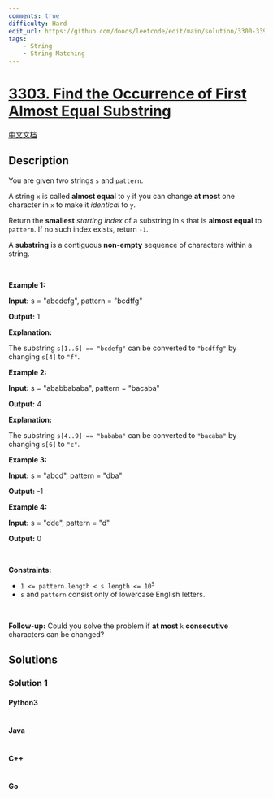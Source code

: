 ```yaml
---
comments: true
difficulty: Hard
edit_url: https://github.com/doocs/leetcode/edit/main/solution/3300-3399/3303.Find%20the%20Occurrence%20of%20First%20Almost%20Equal%20Substring/README_EN.md
tags:
    - String
    - String Matching
---
```


<!-- problem:start -->

# [3303. Find the Occurrence of First Almost Equal Substring](https://leetcode.com/problems/find-the-occurrence-of-first-almost-equal-substring)

[中文文档](/solution/3300-3399/3303.Find%20the%20Occurrence%20of%20First%20Almost%20Equal%20Substring/README.md)

## Description

<!-- description:start -->

<p>You are given two strings <code>s</code> and <code>pattern</code>.</p>

<p>A string <code>x</code> is called <strong>almost equal</strong> to <code>y</code> if you can change <strong>at most</strong> one character in <code>x</code> to make it <em>identical</em> to <code>y</code>.</p>

<p>Return the <strong>smallest</strong> <em>starting index</em> of a <span data-keyword="substring-nonempty">substring</span> in <code>s</code> that is <strong>almost equal</strong> to <code>pattern</code>. If no such index exists, return <code>-1</code>.</p>
A <strong>substring</strong> is a contiguous <b>non-empty</b> sequence of characters within a string.
<p>&nbsp;</p>
<p><strong class="example">Example 1:</strong></p>

<div class="example-block">
<p><strong>Input:</strong> <span class="example-io">s = &quot;abcdefg&quot;, pattern = &quot;bcdffg&quot;</span></p>

<p><strong>Output:</strong> <span class="example-io">1</span></p>

<p><strong>Explanation:</strong></p>

<p>The substring <code>s[1..6] == &quot;bcdefg&quot;</code> can be converted to <code>&quot;bcdffg&quot;</code> by changing <code>s[4]</code> to <code>&quot;f&quot;</code>.</p>
</div>

<p><strong class="example">Example 2:</strong></p>

<div class="example-block">
<p><strong>Input:</strong> <span class="example-io">s = &quot;ababbababa&quot;, pattern = &quot;bacaba&quot;</span></p>

<p><strong>Output:</strong> <span class="example-io">4</span></p>

<p><strong>Explanation:</strong></p>

<p>The substring <code>s[4..9] == &quot;bababa&quot;</code> can be converted to <code>&quot;bacaba&quot;</code> by changing <code>s[6]</code> to <code>&quot;c&quot;</code>.</p>
</div>

<p><strong class="example">Example 3:</strong></p>

<div class="example-block">
<p><strong>Input:</strong> <span class="example-io">s = &quot;abcd&quot;, pattern = &quot;dba&quot;</span></p>

<p><strong>Output:</strong> <span class="example-io">-1</span></p>
</div>

<p><strong class="example">Example 4:</strong></p>

<div class="example-block">
<p><strong>Input:</strong> <span class="example-io">s = &quot;dde&quot;, pattern = &quot;d&quot;</span></p>

<p><strong>Output:</strong> <span class="example-io">0</span></p>
</div>

<p>&nbsp;</p>
<p><strong>Constraints:</strong></p>

<ul>
	<li><code>1 &lt;= pattern.length &lt; s.length &lt;= 10<sup>5</sup></code></li>
	<li><code>s</code> and <code>pattern</code> consist only of lowercase English letters.</li>
</ul>

<p>&nbsp;</p>
<strong>Follow-up:</strong> Could you solve the problem if <strong>at most</strong> <code>k</code> <strong>consecutive</strong> characters can be changed?

<!-- description:end -->

## Solutions

<!-- solution:start -->

### Solution 1

<!-- tabs:start -->

#### Python3

```python

```

#### Java

```java

```

#### C++

```cpp

```

#### Go

```go

```

<!-- tabs:end -->

<!-- solution:end -->

<!-- problem:end -->
